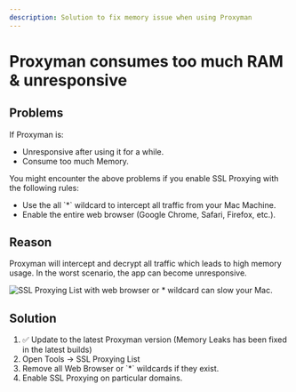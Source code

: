 ```yaml
---
description: Solution to fix memory issue when using Proxyman
---
```


# Proxyman consumes too much RAM & unresponsive

## Problems

If Proxyman is:

* Unresponsive after using it for a while.
* Consume too much Memory.

You might encounter the above problems if you enable SSL Proxying with the following rules:

* Use the all \`\*\` wildcard to intercept all traffic from your Mac Machine.
* Enable the entire web browser (Google Chrome, Safari, Firefox, etc.).

## **Reason**

Proxyman will intercept and decrypt all traffic which leads to high memory usage. In the worst scenario, the app can become unresponsive.

![SSL Proxying List with web browser or \* wildcard can slow your Mac.](../.gitbook/assets/Screen\_Shot\_2022-08-10\_at\_14\_01\_16.png)

## Solution

1. ✅ Update to the latest Proxyman version (Memory Leaks has been fixed in the latest builds)
2. Open Tools -> SSL Proxying List&#x20;
3. Remove all Web Browser or \`\*\` wildcards if they exist.
4. Enable SSL Proxying on particular domains.
